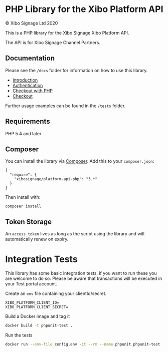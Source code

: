 # PHP Library for the Xibo Platform API

&copy; Xibo Signage Ltd 2020

This is a PHP library for the Xibo Signage Xibo Platform API. 

The API is for Xibo Signage Channel Partners.



## Documentation

Please see the `/docs` folder for information on how to use this library. 

- [Introduction](docs/introduction.md)
- [Authentication](docs/authentication.md)
- [Checkout with PHP](docs/checkout_with_php.md)
- [Checkout](docs/checkout.md)



Further usage examples can be found in the `/tests` folder.



## Requirements

PHP 5.4 and later



## Composer

You can install the library via [Composer](http://getcomposer.org/). Add this to your `composer.json`:
```
{
  "require": {
    "xibosignage/platform-api-php": "3.*"
  }
}
```

Then install with:

```
composer install
```



## Token Storage

An `access_token` lives as long as the script using the library and will automatically renew on expiry.





# Integration Tests

This library has some basic integration tests, if you want to run these you are welcome to do so. Please be aware that transactions will be executed in your Test portal account.



Create an `env` file containing your clientId/secret.

```env
XIBO_PLATFORM_CLIENT_ID=
XIBO_PLATFORM_CLIENT_SECRET=
```



Build a Docker image and tag it

```bash
docker build -t phpunit-test .
```



Run the tests

```bash
docker run --env-file config.env -it --rm --name phpunit phpunit-test
```

